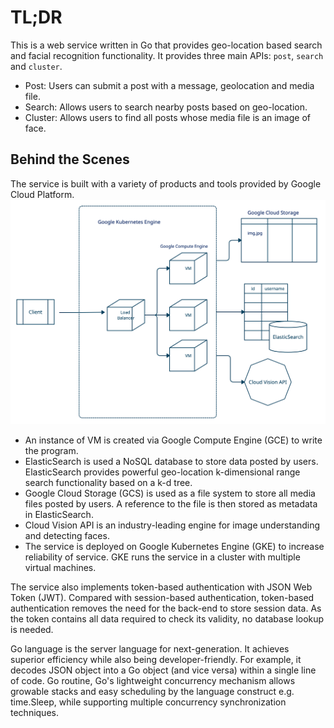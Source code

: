 # TL;DR
This is a web service written in Go that provides geo-location based search and facial recognition functionality. It provides three main APIs: ```post```, ```search``` and ```cluster```. 
- Post: Users can submit a post with a message, geolocation and media file.
- Search: Allows users to search nearby posts based on geo-location.
- Cluster: Allows users to find all posts whose media file is an image of face. 

## Behind the Scenes
The service is built with a variety of products and tools provided by Google Cloud Platform. 
<img src="./Go-demo-GCPtools.png" alt="Go-demo-GCPtools">
- An instance of VM is created via Google Compute Engine (GCE) to write the program. 
- ElasticSearch is used a NoSQL database to store data posted by users. ElasticSearch provides powerful geo-location k-dimensional range search functionality based on a k-d tree.  
- Google Cloud Storage (GCS) is used as a file system to store all media files posted by users. A reference to the file is then stored as metadata in ElasticSearch. 
- Cloud Vision API is an industry-leading engine for image understanding and detecting faces.
- The service is deployed on Google Kubernetes Engine (GKE) to increase reliability of service. GKE runs the service in a cluster with multiple virtual machines. 

The service also implements token-based authentication with JSON Web Token (JWT). Compared with session-based authentication, token-based authentication removes the need for the back-end to store session data. As the token contains all data required to check its validity, no database lookup is needed. 

Go language is the server language for next-generation. It achieves superior efficiency while also being developer-friendly. For example, it decodes JSON object into a Go object (and vice versa) within a single line of code. Go routine, Go's lightweight concurrency mechanism allows growable stacks and easy scheduling by the language construct e.g. time.Sleep, while supporting multiple concurrency synchronization techniques. 
